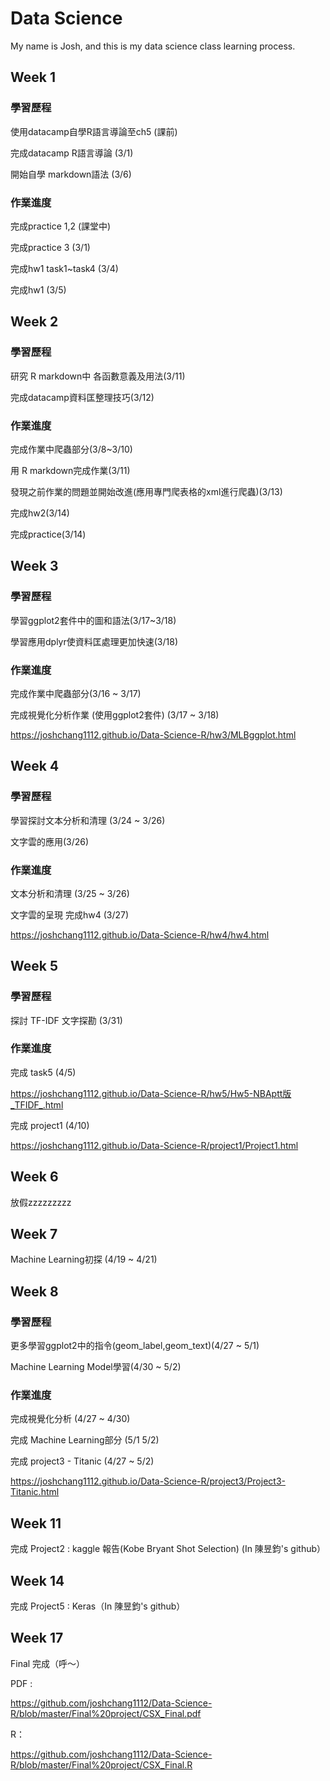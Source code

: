 # Data Science

My name is Josh, and this is my data science class learning process.

## Week 1

### 學習歷程

使用datacamp自學R語言導論至ch5 (課前)

完成datacamp R語言導論 (3/1)  

開始自學 markdown語法 (3/6)


### 作業進度

完成practice 1,2 (課堂中)

完成practice 3 (3/1)

完成hw1 task1~task4 (3/4)

完成hw1 (3/5)


## Week 2

### 學習歷程

研究 R markdown中 各函數意義及用法(3/11)

完成datacamp資料匡整理技巧(3/12)



### 作業進度

完成作業中爬蟲部分(3/8~3/10)

用 R markdown完成作業(3/11)

發現之前作業的問題並開始改進(應用專門爬表格的xml進行爬蟲)(3/13)

完成hw2(3/14)

完成practice(3/14)


## Week 3

### 學習歷程


學習ggplot2套件中的圖和語法(3/17~3/18)

學習應用dplyr使資料匡處理更加快速(3/18)

### 作業進度

完成作業中爬蟲部分(3/16 ~ 3/17)

完成視覺化分析作業 (使用ggplot2套件) (3/17 ~ 3/18)

https://joshchang1112.github.io/Data-Science-R/hw3/MLBggplot.html


## Week 4

### 學習歷程


學習探討文本分析和清理 (3/24 ~ 3/26)

文字雲的應用(3/26)

### 作業進度

文本分析和清理 (3/25 ~ 3/26)

文字雲的呈現 完成hw4 (3/27)

https://joshchang1112.github.io/Data-Science-R/hw4/hw4.html

## Week 5


### 學習歷程

探討 TF-IDF 文字探勘 (3/31)


### 作業進度

完成 task5 (4/5)

https://joshchang1112.github.io/Data-Science-R/hw5/Hw5-NBAptt版_TFIDF_.html

完成 project1 (4/10)

https://joshchang1112.github.io/Data-Science-R/project1/Project1.html
  

## Week 6

放假zzzzzzzzz



## Week 7

Machine Learning初探 (4/19 ~ 4/21)


## Week 8

### 學習歷程

更多學習ggplot2中的指令(geom_label,geom_text)(4/27 ~ 5/1)

Machine Learning Model學習(4/30 ~ 5/2)

### 作業進度

完成視覺化分析 (4/27 ~ 4/30)

完成 Machine Learning部分 (5/1 5/2)

完成 project3 - Titanic (4/27 ~ 5/2)

https://joshchang1112.github.io/Data-Science-R/project3/Project3-Titanic.html



## Week 11

完成 Project2 : kaggle 報告(Kobe Bryant Shot Selection) (In 陳昱鈞's github） 




## Week 14

完成 Project5 : Keras（In 陳昱鈞's github） 



## Week 17

Final 完成（呼～）

PDF : 

https://github.com/joshchang1112/Data-Science-R/blob/master/Final%20project/CSX_Final.pdf

R：

https://github.com/joshchang1112/Data-Science-R/blob/master/Final%20project/CSX_Final.R

